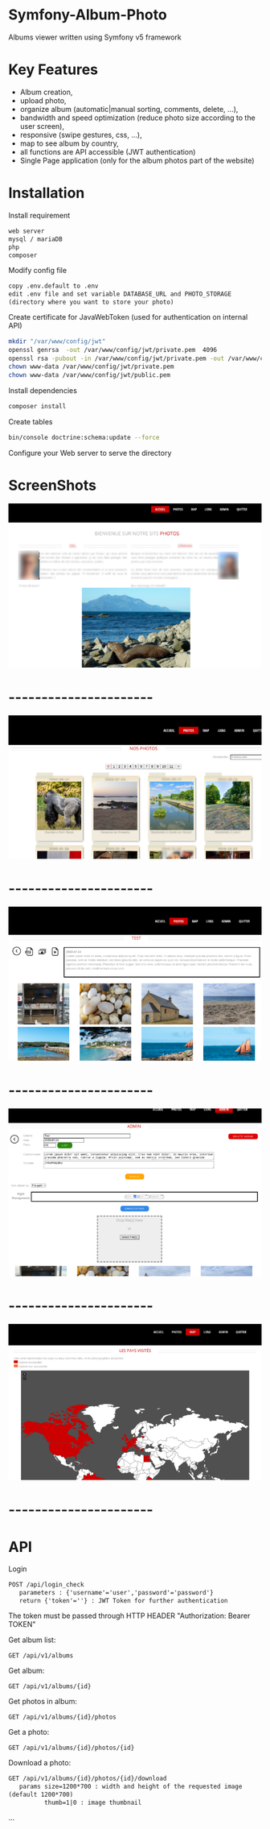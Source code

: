 # Symfony-Album-Photo
Albums viewer written using Symfony v5 framework

# Key Features
* Album creation,
* upload photo,
* organize album (automatic|manual sorting, comments, delete, ...),
* bandwidth and speed optimization (reduce photo size according to the user screen),
* responsive (swipe gestures, css, ...),
* map to see album by country,
* all functions are API accessible (JWT authentication)
* Single Page application (only for the album photos part of the website)

# Installation
Install requirement
```
web server
mysql / mariaDB
php
composer
```

Modify config file
```
copy .env.default to .env
edit .env file and set variable DATABASE_URL and PHOTO_STORAGE (directory where you want to store your photo)
```

Create certificate for JavaWebToken (used for authentication on internal API)
```bash
mkdir "/var/www/config/jwt"
openssl genrsa  -out /var/www/config/jwt/private.pem  4096
openssl rsa -pubout -in /var/www/config/jwt/private.pem -out /var/www/config/jwt/public.pem
chown www-data /var/www/config/jwt/private.pem
chown www-data /var/www/config/jwt/public.pem
```

Install dependencies
```bash
composer install
```

Create tables
```bash
bin/console doctrine:schema:update --force
```

Configure your Web server to serve the directory

# ScreenShots

![Frontend](https://raw.githubusercontent.com/air01a/Symfony-Album-Photo/master/doc/images/Screenshot%202020-09-17%20at%2010.32.30.png)
# ----------------------
![Frontend](https://github.com/air01a/Symfony-Album-Photo/blob/master/doc/images/Screenshot%202020-09-17%20at%2010.34.38.png?raw=true)
# ----------------------
![Frontend](https://github.com/air01a/Symfony-Album-Photo/blob/master/doc/images/Screenshot%202020-09-17%20at%2010.36.14.png?raw=true)
# ----------------------
![Frontend](https://github.com/air01a/Symfony-Album-Photo/blob/master/doc/images/Screenshot%202020-09-17%20at%2010.36.35.png?raw=true)
# ----------------------
![Frontend](https://github.com/air01a/Symfony-Album-Photo/blob/master/doc/images/Screenshot%202020-09-17%20at%2010.36.55.png?raw=true)
# ----------------------


# API

Login
```
POST /api/login_check
   parameters : {'username'='user','password'='password'}
   return {'token'=''} : JWT Token for further authentication
```

The token must be passed through HTTP HEADER "Authorization: Bearer TOKEN"

Get album list:
```
GET /api/v1/albums
```

Get album:
```
GET /api/v1/albums/{id}
```

Get photos in album:
```
GET /api/v1/albums/{id}/photos
```

Get a photo:
```
GET /api/v1/albums/{id}/photos/{id}
```

Download a photo:
```
GET /api/v1/albums/{id}/photos/{id}/download
   params size=1200*700 : width and height of the requested image (default 1200*700)
          thumb=1|0 : image thumbnail
```

...